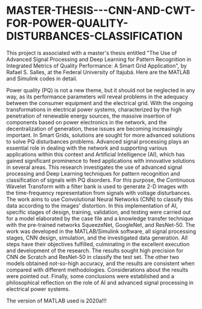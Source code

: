 # MASTER-THESIS---CNN-AND-CWT-FOR-POWER-QUALITY-DISTURBANCES-CLASSIFICATION
 This project is associated with a master's thesis entitled "The Use of Advanced Signal Processing and Deep Learning for Pattern Recognition in Integrated Metrics of Quality Performance: A Smart Grid Application", by Rafael S. Salles, at the Federal University of Itajubá. Here are the MATLAB and Simulink codes in detail.
 
 Power quality (PQ) is not a new theme, but it should not be neglected in any way, as its performance parameters will reveal problems in the adequacy between the consumer equipment and the electrical grid. With the ongoing transformations in electrical power systems, characterized by the high penetration of renewable energy sources, the massive insertion of components based on power electronics in the network, and the decentralization of generation, these issues are becoming increasingly important. In Smart Grids, solutions are sought for more advanced solutions to solve PQ disturbances problems. Advanced signal processing plays an essential role in dealing with the network and supporting various applications within this context and Artificial Intelligence (AI), which has gained significant prominence to feed applications with innovative solutions in several areas. This research investigates the use of advanced signal processing and Deep Learning techniques for pattern recognition and classification of signals with PQ disorders. For this purpose, the Continuous Wavelet Transform with a filter bank is used to generate 2-D images with the time-frequency representation from signals with voltage disturbances. The work aims to use Convolutional Neural Networks (CNN) to classify this data according to the images' distortion. In this implementation of AI, specific stages of design, training, validation, and testing were carried out for a model elaborated by the case file and a knowledge transfer technique with the pre-trained networks SqueezeNet, GoogleNet, and ResNet-50. The work was developed in the MATLAB/Simulink software, all signal processing stages, CNN design, simulation, and the investigated data generation. All steps have their objectives fulfilled, culminating in the excellent execution and development of the research. The results sought high precision for CNN de Scratch and ResNet-50 in classify the test set. The other two models obtained not-so-high accuracy, and the results are consistent when compared with different methodologies. Considerations about the results were pointed out. Finally, some conclusions were established and a philosophical reflection on the role of AI and advanced signal processing in electrical power systems.


The version of MATLAB used is 2020a!!!
